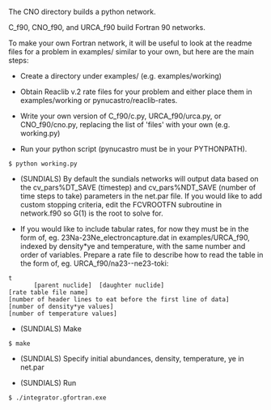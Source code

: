 The CNO directory builds a python network.

C_f90, CNO_f90, and URCA_f90 build Fortran 90 networks.

To make your own Fortran network, it will be useful to look at the
readme files for a problem in examples/ similar to your own, but here
are the main steps:

* Create a directory under examples/ (e.g. examples/working)

* Obtain Reaclib v.2 rate files for your problem and either place them
  in examples/working or pynucastro/reaclib-rates.

* Write your own version of C_f90/c.py, URCA_f90/urca.py, or
CNO_f90/cno.py, replacing the list of 'files' with your own (e.g.
working.py)

* Run your python script (pynucastro must be in your PYTHONPATH).

```
$ python working.py
```

* (SUNDIALS) By default the sundials networks will output data based on the
cv_pars%DT_SAVE (timestep) and cv_pars%NDT_SAVE (number of time steps
to take) parameters in the net.par file. If you would like to add
custom stopping criteria, edit the FCVROOTFN subroutine in network.f90
so G(1) is the root to solve for.

* If you would like to include tabular rates, for now they must be in
the form of, eg. 23Na-23Ne_electroncapture.dat in examples/URCA_f90,
indexed by density*ye and temperature, with the same number and order
of variables. Prepare a rate file to describe how to read the table in
the form of, eg. URCA_f90/na23--ne23-toki:

```
t
       [parent nuclide]  [daughter nuclide]
[rate table file name]
[number of header lines to eat before the first line of data]
[number of density*ye values]
[number of temperature values]
```

* (SUNDIALS) Make

```
$ make
```

* (SUNDIALS) Specify initial abundances, density, temperature, ye in net.par

* (SUNDIALS) Run 

```
$ ./integrator.gfortran.exe
```
